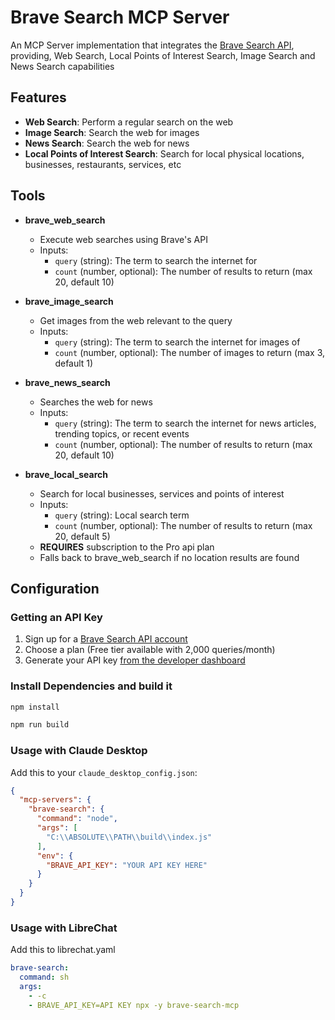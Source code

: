 # Brave Search MCP Server

An MCP Server implementation that integrates the [Brave Search API](https://brave.com/search/api/), providing, Web Search, Local Points of Interest Search, Image Search and News Search capabilities

## Features

- **Web Search**: Perform a regular search on the web
- **Image Search**: Search the web for images
- **News Search**: Search the web for news
- **Local Points of Interest Search**: Search for local physical locations, businesses, restaurants, services, etc

## Tools

- **brave_web_search**

  - Execute web searches using Brave's API
  - Inputs:
    - `query` (string): The term to search the internet for
    - `count` (number, optional): The number of results to return (max 20, default 10)

- **brave_image_search**

  - Get images from the web relevant to the query
  - Inputs:
    - `query` (string): The term to search the internet for images of
    - `count` (number, optional): The number of images to return (max 3, default 1)

- **brave_news_search**

  - Searches the web for news
  - Inputs:
    - `query` (string): The term to search the internet for news articles, trending topics, or recent events
    - `count` (number, optional): The number of results to return (max 20, default 10)

- **brave_local_search**

  - Search for local businesses, services and points of interest
  - Inputs:
    - `query` (string): Local search term
    - `count` (number, optional): The number of results to return (max 20, default 5)
  - **REQUIRES** subscription to the Pro api plan
  - Falls back to brave_web_search if no location results are found

## Configuration

### Getting an API Key

1. Sign up for a [Brave Search API account](https://brave.com/search/api/)
2. Choose a plan (Free tier available with 2,000 queries/month)
3. Generate your API key [from the developer dashboard](https://api.search.brave.com/app/keys)

### Install Dependencies and build it

```bash
npm install
```

```bash
npm run build
```

### Usage with Claude Desktop

Add this to your `claude_desktop_config.json`:

```json
{
  "mcp-servers": {
    "brave-search": {
      "command": "node",
      "args": [
        "C:\\ABSOLUTE\\PATH\\build\\index.js"
      ],
      "env": {
        "BRAVE_API_KEY": "YOUR API KEY HERE"
      }
    }
  }
}
```

### Usage with LibreChat

Add this to librechat.yaml

```yaml
brave-search:
  command: sh
  args:
    - -c
    - BRAVE_API_KEY=API KEY npx -y brave-search-mcp
```
